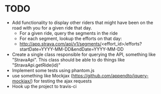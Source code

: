 TODO
====

* Add functionality to display other riders that might have been on the road with you for a given ride that day.
    - For a given ride, query the segments in the ride
    - For each segment, lookup the efforts on that day:
    - http://app.strava.com/api/v1/segments/<effort_id>/efforts?startDate=YYYY-MM-DD&endDate=YYYY-MM-DD
* Create a single class responsible for querying the API, something like "StravaApi".  This class should be able to do things like "StravaApi.getRide(id)"
* Implement some tests using phantom.js
* use something like Mockjax (https://github.com/appendto/jquery-mockjax/) for testing the ajax requests
* Hook up the project to travis-ci 